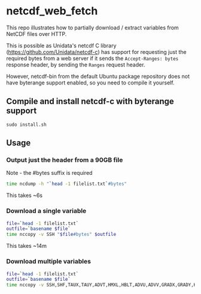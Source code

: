 # netcdf_web_fetch

This repo illustrates how to partially download / extract variables from NetCDF files over HTTP.

This is possible as Unidata's netcdf C library (https://github.com/Unidata/netcdf-c) has support for requesting just the required bytes
from a web server if it sends the `Accept-Ranges: bytes` response header, by sending the `Ranges` request header.

However, netcdf-bin from the default Ubuntu package repository does not have byterange support enabled, so you need to compile it yourself.

## Compile and install netcdf-c with byterange support
`sudo install.sh`

## Usage

### Output just the header from a 90GB file

Note - the #bytes suffix is required

```bash
time ncdump -h "`head -1 filelist.txt`#bytes"
```

This takes ~6s

### Download a single variable

```bash
file=`head -1 filelist.txt`
outfile=`basename $file`
time nccopy -v SSH "$file#bytes" $outfile
```

This takes ~14m

### Download multiple variables

```bash
file=`head -1 filelist.txt`
outfile=`basename $file`
time nccopy -v SSH,SHF,TAUX,TAUY,ADVT,HMXL,HBLT,ADVU,ADVV,GRADX,GRADY,HDIFFU,HDIFFV,VDIFFU,VDIFFV,UVEL,VVEL,KE,WVEL,PD "$file#bytes" $outfile
```